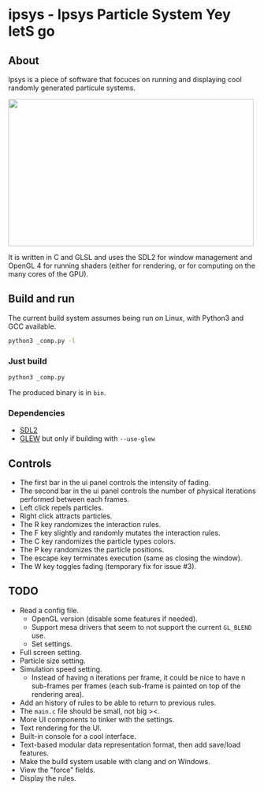 
# ipsys - Ipsys Particle System Yey letS go

## About

Ipsys is a piece of software that focuces on running and displaying cool
randomly generated particule systems.

<img src="pics/001.gif" width="498" height="298" />

It is written in C and GLSL and uses the SDL2 for window management
and OpenGL 4 for running shaders (either for rendering, or for computing
on the many cores of the GPU).

## Build and run

The current build system assumes being run on Linux, with Python3 and GCC
available.

```sh
python3 _comp.py -l
```

### Just build

```sh
python3 _comp.py
```

The produced binary is in `bin`.

### Dependencies

- [SDL2](https://www.libsdl.org/)
- [GLEW](http://glew.sourceforge.net/) but only if building with `--use-glew`

## Controls

- The first bar in the ui panel controls the intensity of fading.
- The second bar in the ui panel controls the number of physical iterations performed between each frames.
- Left click repels particles.
- Right click attracts particles.
- The R key randomizes the interaction rules.
- The F key slightly and randomly mutates the interaction rules.
- The C key randomizes the particle types colors.
- The P key randomizes the particle positions.
- The escape key terminates execution (same as closing the window).
- The W key toggles fading (temporary fix for issue #3).

## TODO

- Read a config file.
  - OpenGL version (disable some features if needed).
  - Support mesa drivers that seem to not support the current `GL_BLEND` use.
  - Set settings.
- Full screen setting.
- Particle size setting.
- Simulation speed setting.
  - Instead of having n iterations per frame, it could be nice to have n sub-frames per frames (each sub-frame is painted on top of the rendering area).
- Add an history of rules to be able to return to previous rules.
- The `main.c` file should be small, not big ><.
- More UI components to tinker with the settings.
- Text rendering for the UI.
- Built-in console for a cool interface.
- Text-based modular data representation format, then add save/load features.
- Make the build system usable with clang and on Windows.
- View the "force" fields.
- Display the rules.
